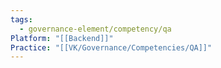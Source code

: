 ```yaml
---
tags:
  - governance-element/competency/qa
Platform: "[[Backend]]"
Practice: "[[VK/Governance/Competencies/QA]]"
---
```

